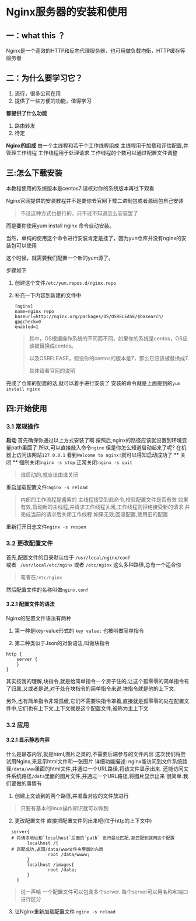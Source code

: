 # Nginx服务器的安装和使用

## 一：what this ？

Nginx是一个高效的HTTP和反向代理服务器，也可用做负载均衡，HTTP缓存等服务器

## 二：为什么要学习它？

1. 流行，很多公司在用
2. 提供了一些方便的功能，值得学习

**都提供了什么功能**
1. 路由转发
2. 待定

**Nginx的组成**
由一个主线程和若干个工作线程组成
主线程用于加载和评估配置,并管理工作线程
工作线程用于处理请求
工作线程的个数可以通过配置文件调整

## 三:怎么下载安装

本教程使用的系统版本是centos7:请核对你的系统版本再往下观看

Nginx官网提供的安装教程并不是要你去官网下载二进制包或者源码包自己安装

> 不过这种方式也是行的，只不过不知道怎么安装罢了

而是要你使用yum install nginx 命令自动安装。

当然，单纯的使用这个命令进行安装肯定是挂了，因为yun仓库并没有nginx的安装包可以使用

这个时候，就需要我们配置一个新的yum源了。

步骤如下

1. 创建这个文件`/etc/yum.repos.d/nginx.repo`

2. 补充一下内容到新建的文件中

   ```
   [nginx]
   name=nginx repo
   baseurl=http://nginx.org/packages/OS/OSRELEASE/$basearch/
   gpgcheck=0
   enabled=1
   ```

   > 其中，OS根据操作系统的不同而不同，如果你的系统是centos，OS应该被替换成centos。
   >
   > 以及OSRELEASE，假设你的centos的版本是7，那么它应该被替换成7.
   >
   > 具体请看官网的说明
   
完成了仓库的配置的话,就可以着手进行安装了
安装的命令就是上面提到的`yum install nginx`

## 四:开始使用

### 3.1 常规操作
**启动**
首先确保你通过以上方式安装了啊
按照后,nginx的路径应该就设置到环境变量path里面了
所以,可以直接敲入命令`nginx`
但是你怎么知道启动起来了呢?
在机器上访问该网站`127.0.0.1` 
看到`Welcome to nginx!`就可以得知启动成功了
** 关闭 **
强制关闭:`nginx -s stop`
正常关闭:`nginx -s quit`
> 谁启动的,就应该由谁关闭

重启加载配置文件:`nginx -s reload `
> 内部的工作流程是酱紫的
主线程接受到此命令,校验配置文件是否有效
如果有效,启动新的主线程,并请求工作线程关闭,工作线程则拒绝接受新的请求,并完成当前的请求后关闭工作线程
如果无效,回滚配置,使用旧的配置

重新打开日志文件`nginx -s reopen `

### 3.2 更改配置文件
首先,配置文件的目录默认位于
`/usr/local/nginx/conf`  
或者
` /usr/local/etc/nginx`
或者
`/etc/nginx`
这么多种路径,总有一个适合你
> 笔者在`/etc/nginx`

然后配置文件的名称叫做`nginx.conf`

#### 3.2.1 配置文件的语法
Nginx的配置文件语法有两种
1. 第一种是key-value形式的
`key value;` 也被叫做简单指令

2. 第二种类似于Json的对象语法,叫做块指令
```
http {
    server {
    }
}
```
其实按我的理解,块指令,就是给简单指令一个房子住的,让这个孤零零的简单指令有了归属,又或者是说,对于处在块指令的简单指令来说.块指令就是他的上下文.

另外,也有简单指令非常孤傲,它们不需要块指令罩着,直接就是孤零零的处在配置文件中,它们也有上下文,上下文就是这个配置文件,被称为主上下文.


### 3.2 应用
#### 3.2.1 显示静态内容
什么是静态内容,就是html,图片之类的,不需要后端参与的文件内容
这次我们将尝试用Nginx,来显示html文件和一张图片
详细功能描述:
nginx能访问到文件系统路径`/data/www`里面的html文件,并通过一个URL路径,将该文件显示出来.
还能访问文件系统路径`/data`里面的图片文件,并通过一个URL路径,将图片显示出来
很简单.我们要做的事情有
1. 创建上文谈到的两个路径,并准备对应的文件放进行
> 只要有基本的linux操作知识就可以做到

2. 更改配置文件
直接把配置文件列出来吧(位于http的上下文中)
```
  server{ 
  # 将请求地址和`localhost`后面的`path` 进行最长匹配,能匹配到就用这个配置
        localhost /{
  # 匹配成功,返回/data/www文件夹里面的东西        
                root /data/wwww;
        }
        localhost /images{
                root /data;
        }
    }
```
> 说一声哈
一个配置文件可以包含多个server.
每个server可以用名称和端口进行区分

3. 让Nginx重新加载配置文件
`nginx -s reload`





 
   





